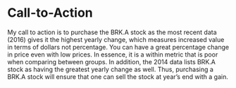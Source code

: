 # Call-to-Action

My call to action is to purchase the BRK.A stock as the most recent data (2016) gives it the highest yearly change, which measures increased value in terms of dollars not percentage. You can have a great percentage change in price even with low prices. In essence, it is a within metric that is poor when comparing between groups. In addition, the 2014 data lists BRK.A stock as having the greatest yearly change as well. Thus, purchasing a BRK.A stock will ensure that one can sell the stock at year’s end with a gain. 
